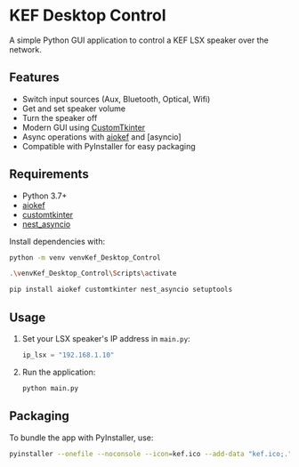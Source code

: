 # KEF Desktop Control

A simple Python GUI application to control a KEF LSX speaker over the network.

## Features

- Switch input sources (Aux, Bluetooth, Optical, Wifi)
- Get and set speaker volume
- Turn the speaker off
- Modern GUI using [CustomTkinter](https://github.com/TomSchimansky/CustomTkinter)
- Async operations with [aiokef](https://github.com/GuilhemSaurel/aiokef) and [asyncio]
- Compatible with PyInstaller for easy packaging

## Requirements

- Python 3.7+
- [aiokef](https://github.com/GuilhemSaurel/aiokef)
- [customtkinter](https://github.com/TomSchimansky/CustomTkinter)
- [nest_asyncio](https://github.com/erdewit/nest_asyncio)

Install dependencies with:

```sh
python -m venv venvKef_Desktop_Control
```
```sh
.\venvKef_Desktop_Control\Scripts\activate
```
```sh
pip install aiokef customtkinter nest_asyncio setuptools
```

## Usage

1. Set your LSX speaker's IP address in `main.py`:

    ```python
    ip_lsx = "192.168.1.10"
    ```

2. Run the application:

    ```sh
    python main.py
    ```
## Packaging

To bundle the app with PyInstaller, use:

```sh
pyinstaller --onefile --noconsole --icon=kef.ico --add-data "kef.ico;." --add-data "[PATH TO FOLDER THAT CONTAINS YOUR VENV]\venvKef_Desktop_Control\Lib\site-packages\aiokef\_static_version.py;aiokef" main.py

